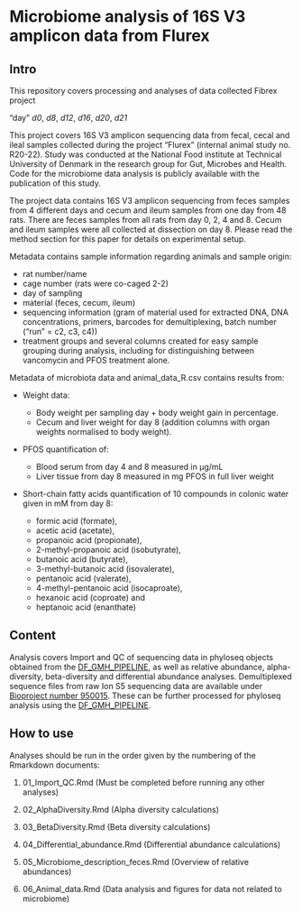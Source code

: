 Microbiome analysis of 16S V3 amplicon data from Flurex
================

## Intro

This repository covers processing and analyses of data collected Fibrex
project

“day” *d0*, *d8*, *d12*, *d16*, *d20*, *d21*

This project covers 16S V3 amplicon sequencing data from fecal, cecal
and ileal samples collected during the project “Flurex” (internal animal
study no. R20-22). Study was conducted at the National Food institute at
Technical University of Denmark in the research group for Gut, Microbes
and Health. Code for the microbiome data analysis is publicly available
with the publication of this study.

The project data contains 16S V3 amplicon sequencing from feces samples
from 4 different days and cecum and ileum samples from one day from 48
rats. There are feces samples from all rats from day 0, 2, 4 and 8.
Cecum and ileum samples were all collected at dissection on day 8.
Please read the method section for this paper for details on
experimental setup.

Metadata contains sample information regarding animals and sample
origin:

- rat number/name
- cage number (rats were co-caged 2-2)
- day of sampling
- material (feces, cecum, ileum)
- sequencing information (gram of material used for extracted DNA, DNA
  concentrations, primers, barcodes for demultiplexing, batch number
  (“run” = c2, c3, c4))
- treatment groups and several columns created for easy sample grouping
  during analysis, including for distinguishing between vancomycin and
  PFOS treatment alone.

Metadata of microbiota data and animal_data_R.csv contains results from:

- Weight data:

  - Body weight per sampling day + body weight gain in percentage.
  - Cecum and liver weight for day 8 (addition columns with organ
    weights normalised to body weight).

- PFOS quantification of:

  - Blood serum from day 4 and 8 measured in µg/mL
  - Liver tissue from day 8 measured in mg PFOS in full liver weight

- Short-chain fatty acids quantification of 10 compounds in colonic
  water given in mM from day 8:

  - formic acid (formate),
  - acetic acid (acetate),
  - propanoic acid (propionate),
  - 2-methyl-propanoic acid (isobutyrate),
  - butanoic acid (butyrate),
  - 3-methyl-butanoic acid (isovalerate),
  - pentanoic acid (valerate),
  - 4-methyl-pentanoic acid (isocaproate),
  - hexanoic acid (coproate) and
  - heptanoic acid (enanthate)

## Content

Analysis covers Import and QC of sequencing data in phyloseq objects
obtained from the
[DF_GMH_PIPELINE](https://github.com/MSMortensen/DF_GMH_pipeline), as
well as relative abundance, alpha-diversity, beta-diversity and
differential abundance analyses. Demultiplexed sequence files from raw
Ion S5 sequencing data are available under [Bioproject number
950015](http://www.ncbi.nlm.nih.gov/bioproject/950015). These can be
further processed for phyloseq analysis using the
[DF_GMH_PIPELINE](https://github.com/MSMortensen/DF_GMH_pipeline).

## How to use

Analyses should be run in the order given by the numbering of the
Rmarkdown documents:

1.  01_Import_QC.Rmd (Must be completed before running any other
    analyses)

2.  02_AlphaDiversity.Rmd (Alpha diversity calculations)

3.  03_BetaDiversity.Rmd (Beta diversity calculations)

4.  04_Differential_abundance.Rmd (Differential abundance calculations)

5.  05_Microbiome_description_feces.Rmd (Overview of relative
    abundances)

6.  06_Animal_data.Rmd (Data analysis and figures for data not related
    to microbiome)
